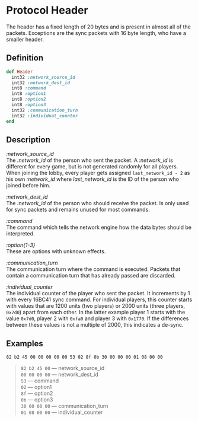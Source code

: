 # Protocol Header

The header has a fixed length of 20 bytes and is present in almost all of the packets. Exceptions are the sync packets with 16 byte length, who have a smaller header.

## Definition

```ruby
def Header
  int32 :network_source_id
  int32 :network_dest_id
  int8 :command
  int8 :option1
  int8 :option2
  int8 :option3
  int32 :communication_turn
  int32 :individual_counter
end
```

## Description

*:network_source_id*  
The *:network_id* of the person who sent the packet. A *:network_id* is different for every game, but is not generated randomly for all players. When joining the lobby, every player gets assigned `last_network_id - 2` as his own *:network_id* where *last_network_id* is the ID of the person who joined before him.

*:network_dest_id*  
The *:network_id* of the person who should receive the packet. Is only used for sync packets and remains unused for most commands.

*:command*  
The command which tells the network engine how the data bytes should be interpreted.

*:option{1-3}*  
These are options with unknown effects.

*:communication_turn*  
The communication turn where the command is executed. Packets that contain a communication turn that has already passed are discarded.

*:individual_counter*  
The individual counter of the player who sent the packet. It increments by 1 with every 16BC41 sync command. For individual players, this counter starts with values that are 1200 units (two players) or 2000 units (three players, `0x7d0`) apart from each other. In the latter example player 1 starts with the value `0x7d0`, player 2 with `0xfa0` and player 3 with `0x1770`. If the differences between these values is not a multiple of 2000, this indicates a de-sync.

## Examples

`82 b2 45 00 00 00 00 00 53 02 8f 0b 30 00 00 00 01 08 00 00`

>`82 b2 45 00` &mdash; network_source_id  
>`00 00 00 00` &mdash; network_dest_id  
>`53` &mdash; command  
>`02` &mdash; option1  
>`8f` &mdash; option2  
>`0b` &mdash; option3  
>`30 00 00 00` &mdash; communication_turn  
>`01 08 00 00` &mdash; individual_counter
